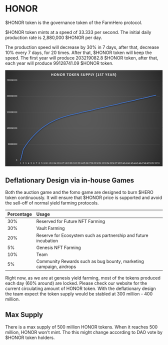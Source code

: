 # HONOR

$HONOR token is the governance token of the FarmHero protocol.

$HONOR token mints at a speed of 33.333 per second. The initial daily production rate is 2,880,000 $HONOR per day.

The production speed will decrease by 30% in 7 days, after that, decrease 10% every 7 days, for 20 times. After that, $HONOR token will keep the speed. The first year will produce 203219082.8 $HONOR token, after that, each year will produce 99128741.09 $HONOR token.

![](../../.gitbook/assets/image%20%281%29.png)

## Deflationary Design via in-house Games

Both the auction game and the fomo game are designed to burn $HERO token continuously. It will ensure that $HONOR price is supported and avoid the sell-off of normal yield farming protocols.

| Percentage | Usage |
| :--- | :--- |
| 30% | Reserved for Future NFT Farming |
| 30% | Vault Farming |
| 20% | Reserve for Ecosystem such as partnership and future incubation |
| 5% | Genesis NFT Farming |
| 10% | Team |
| 5% | Community Rewards such as bug bounty, marketing campaign, airdrops |

Right now, as we are at genesis yield farming, most of the tokens produced each day \(60% around\) are locked. Please check our website for the current circulating amount of HONOR token. With the deflationary design the team expect the token supply would be stabled at 300 million - 400 million.

## Max Supply

There is a max supply of 500 million HONOR tokens. When it reaches 500 million, HONOR won't mint. Tho this might change according to DAO vote by $HONOR token holders.

